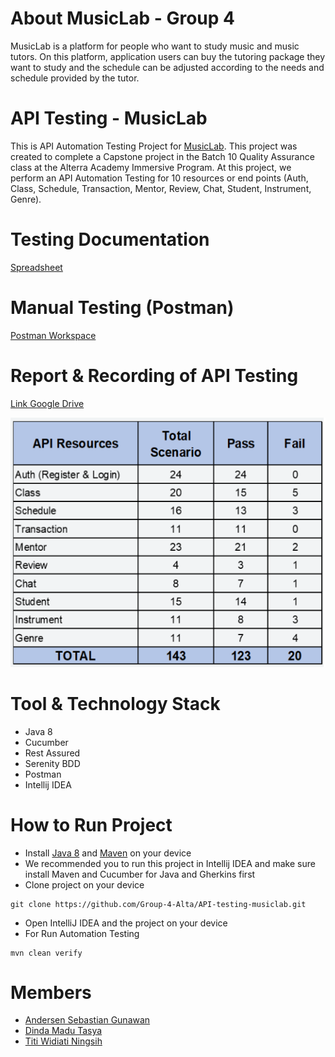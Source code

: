 # About MusicLab - Group 4
MusicLab is a platform for people who want to study music and music tutors.
On this platform, application users can buy the tutoring package they want to study and the schedule can be adjusted according to the needs and schedule provided by the tutor.

# API Testing - MusicLab
This is API Automation Testing Project for [MusicLab](https://app.swaggerhub.com/apis-docs/KHARISMAJANUAR/MusicLab-API/1.0.0#/). This project was created to complete a Capstone project in the Batch 10 Quality Assurance class at the Alterra Academy Immersive Program. At this project, we perform an API Automation Testing for 10 resources or end points (Auth, Class, Schedule, Transaction, Mentor, Review, Chat, Student, Instrument, Genre).

# Testing Documentation
[Spreadsheet](https://docs.google.com/spreadsheets/d/1fco_14QtXYskMwSssGu6YYap2_lk5fxwHV-8hjZzVVs/edit#gid=1722139803)

# Manual Testing (Postman)
[Postman Workspace](https://musiclabteam4.postman.co/workspace/cf18683b-fce0-4954-9674-87f8e67ea35a)


# Report & Recording of API Testing
[Link Google Drive](https://drive.google.com/drive/folders/1cZw15eYaFOjcC8aWVZc3wHFqTAw_bWT_?usp=sharing)

![image](https://github.com/titiwidiati/demo_git/blob/main/API%20Result%20Detail.png)

# Tool & Technology Stack
- Java 8
- Cucumber
- Rest Assured
- Serenity BDD
- Postman
- Intellij IDEA

# How to Run Project
- Install  [Java 8](https://www.oracle.com/java/technologies/downloads/#java8) and [Maven](https://maven.apache.org/download.cgi) on your device
- We recommended you to run this project in Intellij IDEA and make sure install Maven and Cucumber for Java and Gherkins first
- Clone project on your device
```
git clone https://github.com/Group-4-Alta/API-testing-musiclab.git
```
- Open IntelliJ IDEA and the project on your device
- For Run Automation Testing
```
mvn clean verify
```

# Members
-  [Andersen Sebastian Gunawan](https://github.com/kasg888)
-  [Dinda Madu Tasya](https://github.com/dindazzz)
-  [Titi Widiati Ningsih](https://github.com/titiwidiati)

